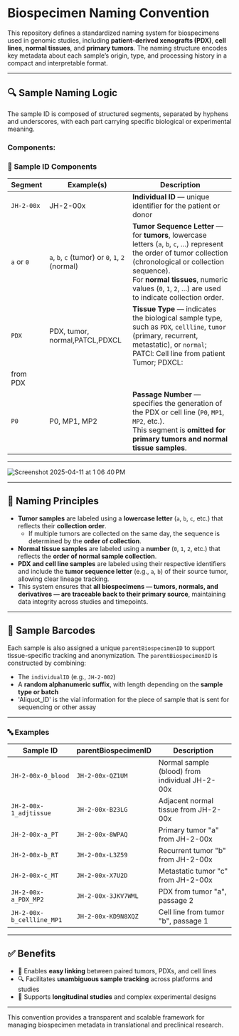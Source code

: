 # Biospecimen Naming Convention

This repository defines a standardized naming system for biospecimens used in genomic studies, including **patient-derived xenografts (PDX)**, **cell lines**, **normal tissues**, and **primary tumors**. The naming structure encodes key metadata about each sample’s origin, type, and processing history in a compact and interpretable format.

---

## 🔍 Sample Naming Logic

The sample ID is composed of structured segments, separated by hyphens and underscores, with each part carrying specific biological or experimental meaning.


### Components:

### 📘 Sample ID Components

| Segment            | Example(s)                            | Description |
|--------------------|----------------------------------------|-------------|
| `JH-2-00x`         | JH-2-00x                               | **Individual ID** — unique identifier for the patient or donor |
| `a` or `0`         | `a`, `b`, `c` (tumor) or `0`, `1`, `2` (normal) | **Tumor Sequence Letter** — for **tumors**, lowercase letters (`a`, `b`, `c`, ...) represent the order of tumor collection (chronological or collection sequence).<br>For **normal tissues**, numeric values (`0`, `1`, `2`, ...) are used to indicate collection order. |
| `PDX`              | PDX, tumor, normal,PATCL,PDXCL         | **Tissue Type** — indicates the biological sample type, such as `PDX`, `cellline`, `tumor` (primary, recurrent, metastatic), or `normal`; PATCl: Cell line from patient Tumor; PDXCL: 
from PDX|
| `P0`               | P0, MP1, MP2                           | **Passage Number** — specifies the generation of the PDX or cell line (`P0`, `MP1`, `MP2`, etc.).<br>This segment is **omitted for primary tumors and normal tissue samples**. |


---

 
![Screenshot 2025-04-11 at 1 06 40 PM](https://github.com/user-attachments/assets/41d66505-61ae-4d23-ba2e-66801aca1b88)



---

## 🧬 Naming Principles


- **Tumor samples** are labeled using a **lowercase letter** (`a`, `b`, `c`, etc.) that reflects their **collection order**.
  - If multiple tumors are collected on the same day, the sequence is determined by the **order of collection**.
- **Normal tissue samples** are labeled using a **number** (`0`, `1`, `2`, etc.) that reflects the **order of normal sample collection**.
- **PDX and cell line samples** are labeled using their respective identifiers and include the **tumor sequence letter** (e.g., `a`, `b`) of their source tumor, allowing clear lineage tracking.
- This system ensures that **all biospecimens — tumors, normals, and derivatives — are traceable back to their primary source**, maintaining data integrity across studies and timepoints.


---

## 🧾 Sample Barcodes

Each sample is also assigned a unique `parentBiospecimenID` to support tissue-specific tracking and anonymization. The `parentBiospecimenID` is constructed by combining:

- The `individualID` (e.g., `JH-2-002`)
- A **random alphanumeric suffix**, with length depending on the **sample type or batch**
- 'Aliquot_ID' is the vial information for the piece of sample that is sent for sequencing or other assay
---

### 🔤 Examples

| Sample ID                     | parentBiospecimenID           | Description                                  |
|------------------------------|--------------------------|----------------------------------------------|
| `JH-2-00x-0_blood`           | `JH-2-00x-QZ1UM`          | Normal sample (blood) from individual JH-2-00x |
| `JH-2-00x-1_adjtissue`       | `JH-2-00x-B23LG`          | Adjacent normal tissue from JH-2-00x         |
| `JH-2-00x-a_PT`              | `JH-2-00x-8WPAQ`          | Primary tumor "a" from JH-2-00x              |
| `JH-2-00x-b_RT`              | `JH-2-00x-L3Z59`          | Recurrent tumor "b" from JH-2-00x            |
| `JH-2-00x-c_MT`              | `JH-2-00x-X7U2D`          | Metastatic tumor "c" from JH-2-00x           |
| `JH-2-00x-a_PDX_MP2`         | `JH-2-00x-3JKV7WML`       | PDX from tumor "a", passage 2                |
| `JH-2-00x-b_cellline_MP1`    | `JH-2-00x-KD9N8XQZ`       | Cell line from tumor "b", passage 1          |

---



## ✅ Benefits

- 🔗 Enables **easy linking** between paired tumors, PDXs, and cell lines  
- 🔍 Facilitates **unambiguous sample tracking** across platforms and studies  
- 🧪 Supports **longitudinal studies** and complex experimental designs

---

This convention provides a transparent and scalable framework for managing biospecimen metadata in translational and preclinical research.


